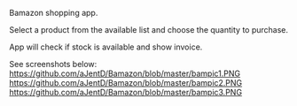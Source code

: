 Bamazon shopping app.

Select a product from the available list and choose the quantity to purchase.

App will check if stock is available and show invoice.

See screenshots below:
https://github.com/aJentD/Bamazon/blob/master/bampic1.PNG
https://github.com/aJentD/Bamazon/blob/master/bampic2.PNG
https://github.com/aJentD/Bamazon/blob/master/bampic3.PNG
